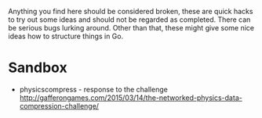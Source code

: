 Anything you find here should be considered broken, these are quick hacks
to try out some ideas and should not be regarded as completed. There can be
serious bugs lurking around. Other than that, these might give some nice ideas
how to structure things in Go.

# Sandbox

* physicscompress - response to the challenge http://gafferongames.com/2015/03/14/the-networked-physics-data-compression-challenge/
